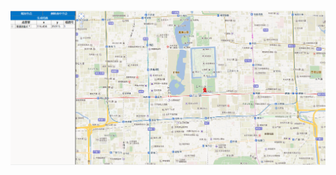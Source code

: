 ![Alt text](https://github.com/wusongchao/very-ugly-baidumapdemo-with-editable-table/raw/master/screenshots/basic.gif)
